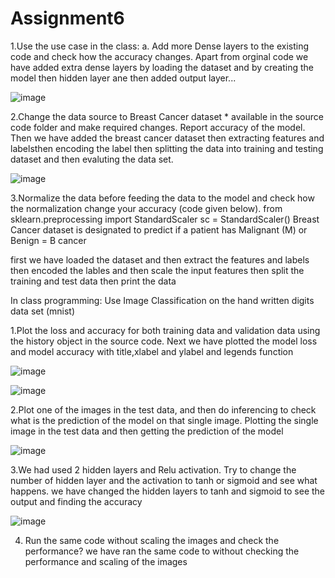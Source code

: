 # Assignment6


1.Use the use case in the class: 
a. Add more Dense layers to the existing code and check how the accuracy changes. Apart from orginal code we have added extra dense layers by loading the dataset and by creating the model then hidden layer ane then added output layer...

![image](https://github.com/Suneel-Kumar-ucm/Assignment6/assets/156639138/f0a4e737-0078-406d-9aa3-df0a75cc4195)




2.Change the data source to Breast Cancer dataset * available in the source code folder and make required changes. Report accuracy of the model. Then we have added the breast cancer dataset then extracting features and labelsthen encoding the label then splitting the data into training and testing dataset and then evaluting the data set.

![image](https://github.com/Suneel-Kumar-ucm/Assignment6/assets/156639138/ec73e5bb-a654-42d8-bd05-068c7ec52cb3)

3.Normalize the data before feeding the data to the model and check how the normalization change your accuracy (code given below). from sklearn.preprocessing import StandardScaler sc = StandardScaler() Breast Cancer dataset is designated to predict if a patient has Malignant (M) or Benign = B cancer




first we have loaded the dataset and then extract the features and labels then encoded the lables and then scale the input features then split the training and test data then print the data

In class programming: Use Image Classification on the hand written digits data set (mnist)

1.Plot the loss and accuracy for both training data and validation data using the history object in the source code. 
Next we have plotted the model loss and model accuracy with title,xlabel and ylabel and legends function


![image](https://github.com/Suneel-Kumar-ucm/Assignment6/assets/156639138/4be420d8-2cda-401a-8cb3-3f746649adb3)


![image](https://github.com/Suneel-Kumar-ucm/Assignment6/assets/156639138/606826f0-c105-4a63-9964-457330b1ac21)

2.Plot one of the images in the test data, and then do inferencing to check what is the prediction of the model on that single image. 
Plotting the single image in the test data and then getting the prediction of the model

![image](https://github.com/Suneel-Kumar-ucm/Assignment6/assets/156639138/4f8f7a62-c0a4-42bf-91cc-2bab57a9d760)

3.We had used 2 hidden layers and Relu activation. Try to change the number of hidden layer and the activation to tanh or sigmoid and see what happens.
we have changed the hidden layers to tanh and sigmoid to see the output and finding the accuracy

![image](https://github.com/Suneel-Kumar-ucm/Assignment6/assets/156639138/8d0c9aa3-2f5c-473c-9798-f1defe4f1bda)

4. Run the same code without scaling the images and check the performance?
  we have ran the same code to without checking the performance and scaling of the images
